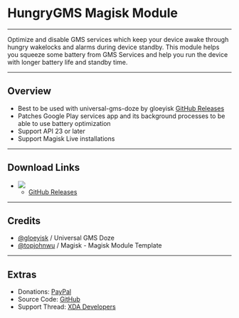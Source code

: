 # HungryGMS Magisk Module
---
Optimize and disable GMS services which keep your device awake through hungry wakelocks and alarms during device standby.
This module helps you squeeze some battery from GMS Services and help you run the device with longer battery life and standby time.

---
## Overview
- Best to be used with universal-gms-doze by gloeyisk [GitHub Releases](https://m)
- Patches Google Play services app and its background processes to be able to use battery optimization
- Support API 23 or later
- Support Magisk Live installations

---
## Download Links
- <img src="https://img.shields.io/badge/status:-available-green" />

  - [GitHub Releases](https://hhd)

---
## Credits
- [@gloeyisk](https://github.com/gloeyisk) / Universal GMS Doze
- [@topjohnwu](https://github.com/topjohnwu) / Magisk - Magisk Module Template

---
## Extras
- Donations: [PayPal](https://paypal.me/inpilankar)
- Source Code: [GitHub](https://github.com/varunpilankar/magisk-module-hungryGMS)
- Support Thread: [XDA Developers](https://forum.xda-developers.com/apps/magisk/magisk-module-hungryGMS)
